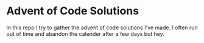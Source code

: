 # Advent of Code Solutions

In this repo I try to gather the advent of code solutions I've made.
I often run out of time and abandon the calender after a few days but hey.
